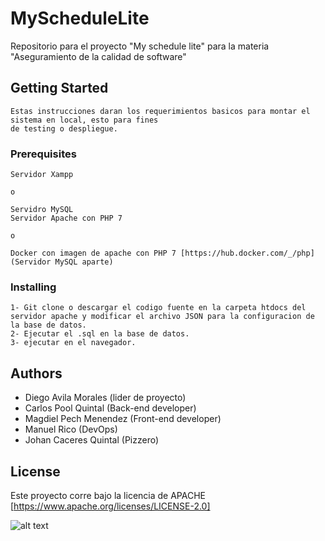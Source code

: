 # MyScheduleLite
Repositorio para el proyecto "My schedule lite" para la materia "Aseguramiento de la calidad de software"

## Getting Started

```
Estas instrucciones daran los requerimientos basicos para montar el sistema en local, esto para fines 
de testing o despliegue.
```

### Prerequisites

```
Servidor Xampp

o

Servidro MySQL
Servidor Apache con PHP 7

o

Docker con imagen de apache con PHP 7 [https://hub.docker.com/_/php]
(Servidor MySQL aparte)
```

### Installing

```
1- Git clone o descargar el codigo fuente en la carpeta htdocs del servidor apache y modificar el archivo JSON para la configuracion de la base de datos.
2- Ejecutar el .sql en la base de datos.
3- ejecutar en el navegador.
```

## Authors

* Diego Avila Morales (lider de proyecto)
* Carlos Pool Quintal (Back-end developer)
* Magdiel Pech Menendez (Front-end developer)
* Manuel Rico (DevOps)
* Johan Caceres Quintal (Pizzero)

## License
Este proyecto corre bajo la licencia de APACHE [https://www.apache.org/licenses/LICENSE-2.0]

![alt text](https://github.com/DiegoAvmor/MyScheduleLite/TeamLogo.jpeg "Logo")
